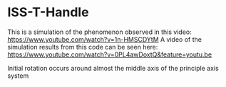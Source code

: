 # ISS-T-Handle

This is a simulation of the phenomenon observed in this video: https://www.youtube.com/watch?v=1n-HMSCDYtM
A video of the simulation results from this code can be seen here: https://www.youtube.com/watch?v=0PL4awDoxtQ&feature=youtu.be

Initial rotation occurs around almost the middle axis of the principle axis system
